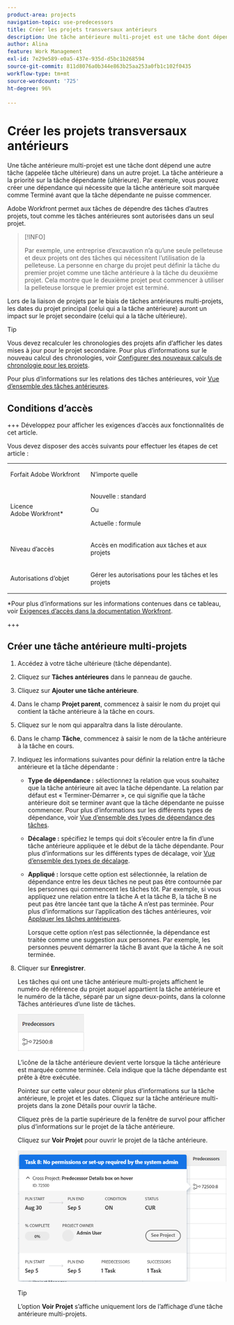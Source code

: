 ```yaml
---
product-area: projects
navigation-topic: use-predecessors
title: Créer les projets transversaux antérieurs
description: Une tâche antérieure multi-projet est une tâche dont dépend une autre tâche (appelée tâche ultérieure) dans un autre projet. La tâche antérieure a la priorité sur la tâche dépendante (ultérieure). Par exemple, vous pouvez créer une dépendance qui nécessite que la tâche antérieure soit marquée comme Terminé avant que la tâche dépendante ne puisse commencer.
author: Alina
feature: Work Management
exl-id: 7e29e589-e0a5-437e-935d-d5bc1b268594
source-git-commit: 811d8076a0b344e863b25aa253a0fb1c102f0435
workflow-type: tm+mt
source-wordcount: '725'
ht-degree: 96%

---
```


# Créer les projets transversaux antérieurs

<!--Audited: 12/2023-->

Une tâche antérieure multi-projet est une tâche dont dépend une autre tâche (appelée tâche ultérieure) dans un autre projet. La tâche antérieure a la priorité sur la tâche dépendante (ultérieure). Par exemple, vous pouvez créer une dépendance qui nécessite que la tâche antérieure soit marquée comme Terminé avant que la tâche dépendante ne puisse commencer.

Adobe Workfront permet aux tâches de dépendre des tâches d’autres projets, tout comme les tâches antérieures sont autorisées dans un seul projet.

>[!INFO]
>
>Par exemple, une entreprise d’excavation n’a qu’une seule pelleteuse et deux projets ont des tâches qui nécessitent l’utilisation de la pelleteuse. La personne en charge du projet peut définir la tâche du premier projet comme une tâche antérieure à la tâche du deuxième projet. Cela montre que le deuxième projet peut commencer à utiliser la pelleteuse lorsque le premier projet est terminé.

Lors de la liaison de projets par le biais de tâches antérieures multi-projets, les dates du projet principal (celui qui a la tâche antérieure) auront un impact sur le projet secondaire (celui qui a la tâche ultérieure).

>[!TIP]
>
>Vous devez recalculer les chronologies des projets afin d’afficher les dates mises à jour pour le projet secondaire. Pour plus d’informations sur le nouveau calcul des chronologies, voir [Configurer des nouveaux calculs de chronologie pour les projets](../../../administration-and-setup/set-up-workfront/configure-system-defaults/configure-timeline-recalculations-projects.md).

Pour plus d’informations sur les relations des tâches antérieures, voir [Vue d’ensemble des tâches antérieures](../../../manage-work/tasks/use-prdcssrs/predecessors-overview.md).

## Conditions d’accès

+++ Développez pour afficher les exigences d’accès aux fonctionnalités de cet article.

Vous devez disposer des accès suivants pour effectuer les étapes de cet article :

<table style="table-layout:auto"> 
 <col> 
 <col> 
 <tbody> 
  <tr> 
   <td role="rowheader">Forfait Adobe Workfront</td> 
   <td> <p>N’importe quelle</p> </td> 
  </tr> 
  <tr> 
   <td role="rowheader">Licence Adobe Workfront*</td> 
   <td> <p>Nouvelle : standard </p> 
   Ou
   <p>Actuelle : formule </p>
   </td> 
  </tr> 
  <tr> 
   <td role="rowheader">Niveau d’accès</td> 
   <td> <p>Accès en modification aux tâches et aux projets</p> </td> 
  </tr> 
  <tr> 
   <td role="rowheader">Autorisations d’objet</td> 
   <td> <p>Gérer les autorisations pour les tâches et les projets</p> </td> 
  </tr> 
 </tbody> 
</table>

*Pour plus d’informations sur les informations contenues dans ce tableau, voir [Exigences d’accès dans la documentation Workfront](/help/quicksilver/administration-and-setup/add-users/access-levels-and-object-permissions/access-level-requirements-in-documentation.md).

+++

## Créer une tâche antérieure multi-projets

1. Accédez à votre tâche ultérieure (tâche dépendante).
1. Cliquez sur **Tâches antérieures** dans le panneau de gauche.
1. Cliquez sur **Ajouter une tâche antérieure**.
1. Dans le champ **Projet parent**, commencez à saisir le nom du projet qui contient la tâche antérieure à la tâche en cours.
1. Cliquez sur le nom qui apparaîtra dans la liste déroulante.
1. Dans le champ **Tâche**, commencez à saisir le nom de la tâche antérieure à la tâche en cours.
1. Indiquez les informations suivantes pour définir la relation entre la tâche antérieure et la tâche dépendante :

   * **Type de dépendance :** sélectionnez la relation que vous souhaitez que la tâche antérieure ait avec la tâche dépendante. La relation par défaut est « Terminer-Démarrer », ce qui signifie que la tâche antérieure doit se terminer avant que la tâche dépendante ne puisse commencer. Pour plus d’informations sur les différents types de dépendance, voir [Vue d’ensemble des types de dépendance des tâches](../../../manage-work/tasks/use-prdcssrs/task-dependency-types.md).

   * **Décalage :** spécifiez le temps qui doit s’écouler entre la fin d’une tâche antérieure appliquée et le début de la tâche dépendante. Pour plus d’informations sur les différents types de décalage, voir [Vue d’ensemble des types de décalage](../../../manage-work/tasks/use-prdcssrs/lag-types.md).

   * **Appliqué :** lorsque cette option est sélectionnée, la relation de dépendance entre les deux tâches ne peut pas être contournée par les personnes qui commencent les tâches tôt. Par exemple, si vous appliquez une relation entre la tâche A et la tâche B, la tâche B ne peut pas être lancée tant que la tâche A n’est pas terminée. Pour plus d’informations sur l’application des tâches antérieures, voir [Applquer les tâches antérieures](../../../manage-work/tasks/use-prdcssrs/enforced-predecessors.md).

     Lorsque cette option n’est pas sélectionnée, la dépendance est traitée comme une suggestion aux personnes. Par exemple, les personnes peuvent démarrer la tâche B avant que la tâche A ne soit terminée.

1. Cliquer sur **Enregistrer**.

   Les tâches qui ont une tâche antérieure multi-projets affichent le numéro de référence du projet auquel appartient la tâche antérieure et le numéro de la tâche, séparé par un signe deux-points, dans la colonne Tâches antérieures d’une liste de tâches.

   ![Tâche antérieure multi-projets](assets/cross-project-predecessor-in-list-view.png)

   L’icône de la tâche antérieure devient verte lorsque la tâche antérieure est marquée comme terminée. Cela indique que la tâche dépendante est prête à être exécutée.

   Pointez sur cette valeur pour obtenir plus d’informations sur la tâche antérieure, le projet et les dates. Cliquez sur la tâche antérieure multi-projets dans la zone Détails pour ouvrir la tâche.

   Cliquez près de la partie supérieure de la fenêtre de survol pour afficher plus d’informations sur le projet de la tâche antérieure.

   Cliquez sur **Voir Projet** pour ouvrir le projet de la tâche antérieure.

   ![Détails de la tâche antérieure multi-projets](assets/cross-project-predecessor-details.png)

   >[!TIP]
   >
   >   L’option **Voir Projet** s’affiche uniquement lors de l’affichage d’une tâche antérieure multi-projets.

